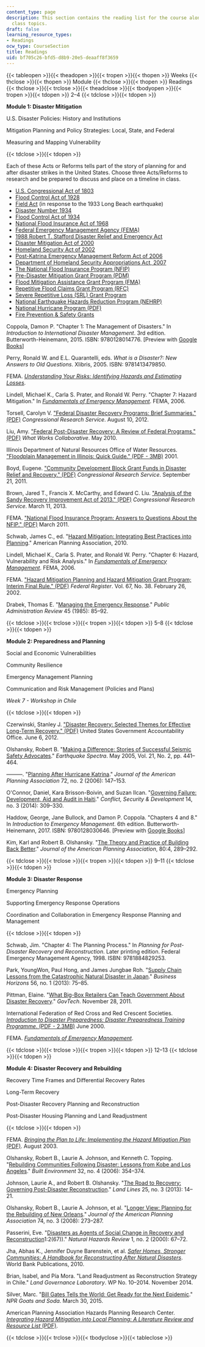 ```yaml
---
content_type: page
description: This section contains the reading list for the course along with associated
  class topics.
draft: false
learning_resource_types:
- Readings
ocw_type: CourseSection
title: Readings
uid: bf705c26-bfd5-d8b9-20e5-deaaff8f3659
---
```

{{< tableopen >}}{{< theadopen >}}{{< tropen >}}{{< thopen >}}
Weeks
{{< thclose >}}{{< thopen >}}
Module
{{< thclose >}}{{< thopen >}}
Readings
{{< thclose >}}{{< trclose >}}{{< theadclose >}}{{< tbodyopen >}}{{< tropen >}}{{< tdopen >}}
2–4
{{< tdclose >}}{{< tdopen >}}

**Module 1: Disaster Mitigation**

U.S. Disaster Policies: History and Institutions

Mitigation Planning and Policy Strategies: Local, State, and Federal

Measuring and Mapping Vulnerability

{{< tdclose >}}{{< tdopen >}}

Each of these Acts or Reforms tells part of the story of planning for and after disaster strikes in the United States. Choose three Acts/Reforms to research and be prepared to discuss and place on a timeline in class.

- [U.S. Congressional Act of 1803](https://www.congress.gov/bill/7th-congress/house-bill/11/1803/01/14/text)
- [Flood Control Act of 1928](https://en.wikipedia.org/wiki/Flood_Control_Act_of_1928)
- [Field Act](https://en.wikipedia.org/wiki/Field_Act) (in response to the 1933 Long Beach earthquake)
- [Disaster Number 1934](https://sema.dps.mo.gov/maps_and_disasters/disasters/1934.php)
- [Flood Control Act of 1934](https://en.wikipedia.org/wiki/Flood_Control_Act_of_1934)
- [National Flood Insurance Act of 1968](https://en.wikipedia.org/wiki/National_Flood_Insurance_Act_of_1968)
- [Federal Emergency Management Agency (FEMA)](https://en.wikipedia.org/wiki/Federal_Emergency_Management_Agency)
- [1988 Robert T. Stafford Disaster Relief and Emergency Act](https://www.fema.gov/media-library/assets/documents/15271)
- [Disaster Mitigation Act of 2000](https://en.wikipedia.org/wiki/Disaster_Mitigation_Act_of_2000)
- [Homeland Security Act of 2002](https://en.wikipedia.org/wiki/Homeland_Security_Act)
- [Post-Katrina Emergency Management Reform Act of 2006](https://www.congress.gov/bill/109th-congress/senate-bill/3721)
- [Department of Homeland Security Appropriations Act, 2007](https://en.wikipedia.org/wiki/Department_of_Homeland_Security_Appropriations_Act,_2007)
- [The National Flood Insurance Program (NFIP)](https://www.fema.gov/national-flood-insurance-program)
- [Pre-Disaster Mitigation Grant Program (PDM)](https://www.fema.gov/pre-disaster-mitigation-grant-program)
- [Flood Mitigation Assistance Grant Program (FMA)](https://www.fema.gov/flood-mitigation-assistance-grant-program)
- [Repetitive Flood Claims Grant Program (RFC)](https://www.fema.gov/repetitive-flood-claims-grant-program-fact-sheet)
- [Severe Repetitive Loss (SRL) Grant Program](https://www.fema.gov/pdf/nfip/manual201205/content/20_srl.pdf)
- [National Earthquake Hazards Reduction Program (NEHRP)](https://www.fema.gov/national-earthquake-hazards-reduction-program)
- [National Hurricane Program (PDF)](https://www.fema.gov/emergency-managers/risk-management/hurricanes)
- [Fire Prevention & Safety Grants](https://www.fema.gov/fire-prevention-safety-grants)

Coppola, Damon P. "Chapter 1: The Management of Disasters." In *Introduction to International Disaster Management*. 3rd edition. Butterworth-Heinemann, 2015. ISBN: 9780128014776. \[Preview with [Google Books](https://books.google.com/books?id=s6oxEraqWWwC&lpg=PP1&pg=PA1#v=onepage&q&f=false)\]

Perry, Ronald W. and E.L. Quarantelli, eds. *What is a Disaster?: New Answers to Old Questions*. Xlibris, 2005. ISBN: 9781413479850.

FEMA. [*Understanding Your Risks: Identifying Hazards and Estimating Losses*](https://webharvest.gov/peth04/20041031224101/fema.gov/fima/planning_toc3.shtm).

Lindell, Michael K., Carla S. Prater, and Ronald W. Perry. "Chapter 7: Hazard Mitigation." In [*Fundamentals of Emergency Management*](https://www.researchgate.net/publication/265494805_Fundamentals_of_Emergency_Management). FEMA, 2006.

Torsell, Carolyn V. ["Federal Disaster Recovery Programs: Brief Summaries." (PDF)](http://nationalaglawcenter.org/wp-content/uploads/assets/crs/RL31734.pdf) *Congressional Research Service*. August 10, 2012.

Liu, Amy. ["Federal Post-Disaster Recovery: A Review of Federal Programs." (PDF)](https://www.urban.org/sites/default/files/publication/28091/1001384-Federal-Post-Disaster-Recovery-A-Review-of-Federal-Programs.PDF) *What Works Collaborative*. May 2010.

Illinois Department of Natural Resources Office of Water Resources. ["Floodplain Management in Illinois: Quick Guide." (PDF - 3MB)](https://www.dnr.illinois.gov/WaterResources/Documents/Resman_ILFPMQuickGuide.pdf) 2001.

Boyd, Eugene. ["Community Development Block Grant Funds in Disaster Relief and Recovery." (PDF)](https://fas.org/sgp/crs/misc/RL33330.pdf) *Congressional Research Service*. September 21, 2011.

Brown, Jared T., Francis X. McCarthy, and Edward C. Liu. ["Analysis of the Sandy Recovery Improvement Act of 2013." (PDF)](https://www.everycrsreport.com/files/20130311_R42991_4e84b222699b9f08701f7221cf820e88ab26df3e.pdf) *Congressional Research Service*. March 11, 2013.

FEMA. ["National Flood Insurance Program: Answers to Questions About the NFIP." (PDF)](https://agents.floodsmart.gov/sites/default/files/fema_answers-to-questions-about-nfip-brochure-06-2023.pdf) March 2011.

Schwab, James C., ed. "[Hazard Mitigation: Integrating Best Practices into Planning](https://planning-org-uploaded-media.s3.amazonaws.com/publication/book_paperback/PAS-Report-560.pdf)." American Planning Association, 2010.

Lindell, Michael K., Carla S. Prater, and Ronald W. Perry. "Chapter 6: Hazard, Vulnerability and Risk Analysis." In [*Fundamentals of Emergency Management*](https://www.researchgate.net/publication/265494805_Fundamentals_of_Emergency_Management). FEMA, 2006.

FEMA. ["Hazard Mitigation Planning and Hazard Mitigation Grant Program; Interim Final Rule." (PDF)](https://www.fema.gov/pdf/help/fr02-4321.pdf) *Federal Register*. Vol. 67, No. 38. February 26, 2002.

Drabek, Thomas E. "[Managing the Emergency Response](http://www.jstor.org/stable/3135002)." *Public Administration Review* 45 (1985): 85–92.

{{< tdclose >}}{{< trclose >}}{{< tropen >}}{{< tdopen >}}
5–8
{{< tdclose >}}{{< tdopen >}}

**Module 2: Preparedness and Planning**

Social and Economic Vulnerabilities

Community Resilience

Emergency Management Planning

Communication and Risk Management (Policies and Plans)

*Week 7 - Workshop in Chile*

{{< tdclose >}}{{< tdopen >}}

Czerwinski, Stanley J. ["Disaster Recovery: Selected Themes for Effective Long-Term Recovery." (PDF)](http://www.gao.gov/assets/600/591390.pdf) United States Government Accountability Office. June 6, 2012.

Olshansky, Robert B. "[Making a Difference: Stories of Successful Seismic Safety Advocates](http://earthquakespectra.org/doi/10.1193/1.1902953)." *Earthquake Spectra*. May 2005, Vol. 21, No. 2, pp. 441–464.

———. "[Planning After Hurricane Katrina](http://www.tandfonline.com/doi/abs/10.1080/01944360608976735)." *Journal of the American Planning Association* 72, no. 2 (2006): 147–153.

O'Connor, Daniel, Kara Brisson-Boivin, and Suzan Ilcan. "[Governing Failure: Development, Aid and Audit in Haiti](http://www.tandfonline.com/doi/abs/10.1080/14678802.2014.923150)." *Conflict, Security & Development* 14, no. 3 (2014): 309–330.

Haddow, George, Jane Bullock, and Damon P. Coppola. "Chapters 4 and 8." In *Introduction to Emergency Management*. 6th edition. Butterworth-Heinemann, 2017. ISBN: 9780128030646. \[Preview with [Google Books](https://books.google.com/books?id=xW4lBgAAQBAJ&lpg=PP1&dq=introduction%20to%20emergency%20management&pg=PA121#v=onepage&q&f=false)\]

Kim, Karl and Robert B. Olshansky. "[The Theory and Practice of Building Back Better](http://www.tandfonline.com/doi/abs/10.1080/01944363.2014.988597)." *Journal of the American Planning Association*, 80:4, 289–292.

{{< tdclose >}}{{< trclose >}}{{< tropen >}}{{< tdopen >}}
9–11
{{< tdclose >}}{{< tdopen >}}

**Module 3: Disaster Response**

Emergency Planning

Supporting Emergency Response Operations

Coordination and Collaboration in Emergency Response Planning and Management

{{< tdclose >}}{{< tdopen >}}

Schwab, Jim. "Chapter 4: The Planning Process." In *Planning for Post-Disaster Recovery and Reconstruction*. Later printing edition. Federal Emergency Management Agency, 1998. ISBN: 9781884829253.

Park, YoungWon, Paul Hong, and James Jungbae Roh. "[Supply Chain Lessons from the Catastrophic Natural Disaster in Japan](http://www.sciencedirect.com/science/article/pii/S0007681312001279)." *Business Horizons* 56, no. 1 (2013): 75–85.

Pittman, Elaine. "[What Big-Box Retailers Can Teach Government About Disaster Recovery](http://www.govtech.com/policy-management/Big-Box-Retailers-Teach-Disaster-Recovery.html)." *GovTech*. November 28, 2011.

International Federation of Red Cross and Red Crescent Societies. [*Introduction to Disaster Preparedness: Disaster Preparedness Training Programme*. (PDF - 2.3MB)](http://www.ifrc.org/Global/Publications/disasters/all.pdf) June 2000.

FEMA. [*Fundamentals of Emergency Management*](https://training.fema.gov/is/courseoverview.aspx?code=IS-230.e&lang=en).

{{< tdclose >}}{{< trclose >}}{{< tropen >}}{{< tdopen >}}
12–13
{{< tdclose >}}{{< tdopen >}}

**Module 4: Disaster Recovery and Rebuilding**

Recovery Time Frames and Differential Recovery Rates

Long-Term Recovery

Post-Disaster Recovery Planning and Reconstruction

Post-Disaster Housing Planning and Land Readjustment

{{< tdclose >}}{{< tdopen >}}

FEMA. [*Bringing the Plan to Life: Implementing the Hazard Mitigation Plan* (PDF)](https://mitigation.eeri.org/wp-content/uploads/FEMA_386_4.pdf). August 2003.

Olshansky, Robert B., Laurie A. Johnson, and Kenneth C. Topping. "[Rebuilding Communities Following Disaster: Lessons from Kobe and Los Angeles](http://www.jstor.org/stable/23289510)." *Built Environment* 32, no. 4 (2006): 354–374.

Johnson, Laurie A., and Robert B. Olshansky. "[The Road to Recovery: Governing Post-Disaster Reconstruction](https://www.lincolninst.edu/publications/articles/road-recovery)." *Land Lines* 25, no. 3 (2013): 14–21.

Olshansky, Robert B., Laurie A. Johnson, et al. "[Longer View: Planning for the Rebuilding of New Orleans](http://www.tandfonline.com/doi/abs/10.1080/01944360802140835)." *Journal of the American Planning Association* 74, no. 3 (2008): 273–287.

Passerini, Eve. "[Disasters as Agents of Social Change in Recovery and Reconstruction](https://doi.org/10.1061/%28ASCE%291527-6988%282000)1:2(67))." *Natural Hazards Review* 1, no. 2 (2000): 67–72.

Jha, Abhas K., Jennifer Duyne Barenstein, et al. [*Safer Homes, Stronger Communities: A Handbook for Reconstructing After Natural Disasters*](https://openknowledge.worldbank.org/handle/10986/2409). World Bank Publications, 2010.

Brian, Isabel, and Pía Mora. "Land Readjustment as Reconstruction Strategy in Chile." *Land Governance Laboratory*. WP No. 10–2014. November 2014.

Silver, Marc. "[Bill Gates Tells the World: Get Ready for the Next Epidemic](http://www.npr.org/sections/goatsandsoda/2015/03/30/393848395/bill-gates-tells-the-world-get-ready-for-the-next-epidemic)." *NPR Goats and Soda*. March 30, 2015.

American Planning Association Hazards Planning Research Center. [*Integrating Hazard Mitigation into Local Planning: A Literature Review and Resource List* (PDF)](http://planning-org-uploaded-media.s3.amazonaws.com/legacy_resources/research/hazards/pdf/hazardsbibliography.pdf).

{{< tdclose >}}{{< trclose >}}{{< tbodyclose >}}{{< tableclose >}}